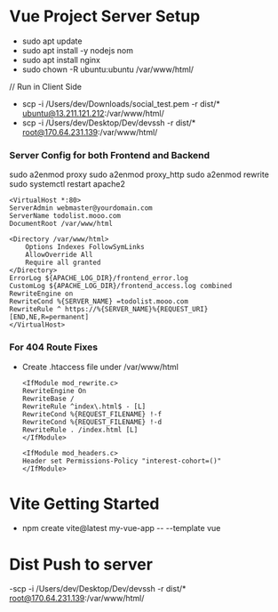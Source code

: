 # Vue Project Server Setup

 - sudo apt update
 - sudo apt install -y nodejs nom
 - sudo apt install nginx
 - sudo chown -R ubuntu:ubuntu /var/www/html/

 // Run in Client Side
 - scp -i /Users/dev/Downloads/social_test.pem -r dist/* ubuntu@13.211.121.212:/var/www/html/
 - scp -i /Users/dev/Desktop/Dev/devssh -r dist/* root@170.64.231.139:/var/www/html/

### Server Config for both Frontend and Backend
sudo a2enmod proxy
sudo a2enmod proxy_http
sudo a2enmod rewrite
sudo systemctl restart apache2

    <VirtualHost *:80>
    ServerAdmin webmaster@yourdomain.com
    ServerName todolist.mooo.com
    DocumentRoot /var/www/html

    <Directory /var/www/html>
        Options Indexes FollowSymLinks
        AllowOverride All
        Require all granted
    </Directory>
    ErrorLog ${APACHE_LOG_DIR}/frontend_error.log
    CustomLog ${APACHE_LOG_DIR}/frontend_access.log combined
    RewriteEngine on
    RewriteCond %{SERVER_NAME} =todolist.mooo.com
    RewriteRule ^ https://%{SERVER_NAME}%{REQUEST_URI} [END,NE,R=permanent]
    </VirtualHost>

### For 404 Route Fixes

 - Create .htaccess file under /var/www/html

       <IfModule mod_rewrite.c>
       RewriteEngine On
       RewriteBase /
       RewriteRule ^index\.html$ - [L]
       RewriteCond %{REQUEST_FILENAME} !-f
       RewriteCond %{REQUEST_FILENAME} !-d
       RewriteRule . /index.html [L]
       </IfModule>

       <IfModule mod_headers.c>
       Header set Permissions-Policy "interest-cohort=()"
       </IfModule>
     
# Vite Getting Started
 - npm create vite@latest my-vue-app -- --template vue

# Dist Push to server
 -scp -i /Users/dev/Desktop/Dev/devssh -r dist/* root@170.64.231.139:/var/www/html/
